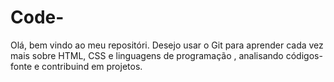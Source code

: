 # Code-
Olá, bem vindo ao meu repositóri.
Desejo usar o Git para aprender cada vez mais sobre HTML, CSS e linguagens de  programação , analisando códigos-fonte e contribuind
    em projetos.	
    
